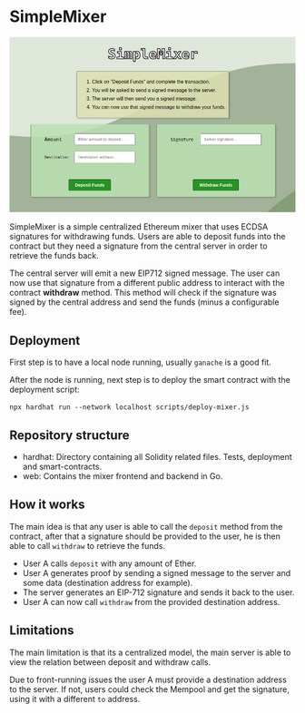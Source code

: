 # SimpleMixer

![Preview](preview.jpg)

SimpleMixer is a simple centralized Ethereum mixer that uses ECDSA signatures for withdrawing funds.
Users are able to deposit funds into the contract but they need a signature from the central server in order to retrieve the funds back.

The central server will emit a new EIP712 signed message. 
The user can now use that signature from a different public address to interact with the contract **withdraw** method.
This method will check if the signature was signed by the central address and send the funds (minus a configurable fee).

## Deployment

First step is to have a local node running, usually `ganache` is a good fit.

After the node is running, next step is to deploy the smart contract with the deployment script:

```shell
npx hardhat run --network localhost scripts/deploy-mixer.js
```



## Repository structure

- hardhat: Directory containing all Solidity related files. Tests, deployment and smart-contracts.
- web: Contains the mixer frontend and backend in Go.

## How it works

The main idea is that any user is able to call the `deposit` method from the contract, 
after that a signature should be provided to the user, he is then able to call `withdraw` to retrieve the funds.

- User A calls `deposit` with any amount of Ether.
- User A generates proof by sending a signed message to the server and some data (destination address for example).
- The server generates an EIP-712 signature and sends it back to the user.
- User A can now call `withdraw` from the provided destination address.

## Limitations

The main limitation is that its a centralized model, 
the main server is able to view the relation between deposit and withdraw calls.

Due to front-running issues the user A must provide a destination address to the server.
If not, users could check the Mempool and get the signature, using it with a different `to` address.
